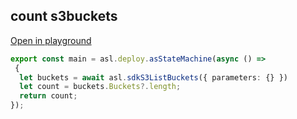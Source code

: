 
## count s3buckets
[Open in playground](https://asl-editor-spike-ts-stedi.vercel.app/?aW1wb3J0ICogYXMgYXNsIGZyb20gIkB0czJhc2wvYXNsLWxpYiIKCmV4cG9ydCBjb25zdCBtYWluID0gYXNsLmRlcGxveS5hc1N0YXRlTWFjaGluZShhc3luYyAoKSA9PiAKIHsKICBsZXQgYnVja2V0cyA9IGF3YWl0IGFzbC5zZGtTM0xpc3RCdWNrZXRzKHsgcGFyYW1ldGVyczoge30gfSkKICBsZXQgY291bnQgPSBidWNrZXRzLkJ1Y2tldHM/Lmxlbmd0aDsKICByZXR1cm4gY291bnQ7Cn0pOw==)

``` typescript
export const main = asl.deploy.asStateMachine(async () => 
 {
  let buckets = await asl.sdkS3ListBuckets({ parameters: {} })
  let count = buckets.Buckets?.length;
  return count;
});
```


